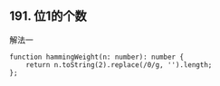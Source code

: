## 191. 位1的个数

解法一 
```
function hammingWeight(n: number): number {
    return n.toString(2).replace(/0/g, '').length;
};
```
